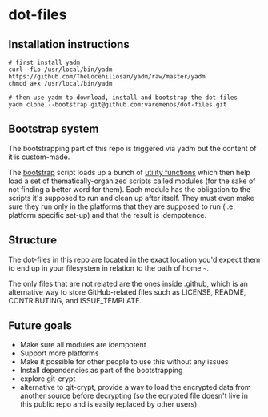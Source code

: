 # dot-files

## Installation instructions

```shell
# first install yadm
curl -fLo /usr/local/bin/yadm https://github.com/TheLocehiliosan/yadm/raw/master/yadm
chmod a+x /usr/local/bin/yadm

# then use yadm to download, install and bootstrap the dot-files
yadm clone --bootstrap git@github.com:varemenos/dot-files.git
```

## Bootstrap system

The bootstrapping part of this repo is triggered via yadm but the content of it is custom-made.

The [bootstrap](/.config/yadm/bootstrap) script loads up a bunch of [utility functions](https://github.com/varemenos/dot-files/blob/master/.config/yadm/bootstrap_utils) which then help load a set of thematically-organized scripts called modules (for the sake of not finding a better word for them).
Each module has the obligation to the scripts it's supposed to run and clean up after itself. They must even make sure they run only in the platforms that they are supposed to run (i.e. platform specific set-up) and that the result is idempotence.

## Structure

The dot-files in this repo are located in the exact location you'd expect them to end up in your filesystem in relation to the path of home `~`.

The only files that are not related are the ones inside .github, which is an alternative way to store GitHub-related files such as LICENSE, README, CONTRIBUTING, and ISSUE_TEMPLATE.

## Future goals

* Make sure all modules are idempotent
* Support more platforms
* Make it possible for other people to use this without any issues
* Install dependencies as part of the bootstrapping
* explore git-crypt
* alternative to git-crypt, provide a way to load the encrypted data from another source before decrypting (so the ecrypted file doesn't live in this public repo and is easily replaced by other users).
